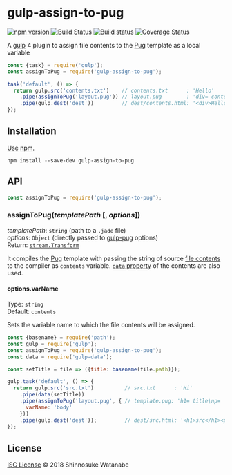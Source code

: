 # gulp-assign-to-pug

[![npm version](https://img.shields.io/npm/v/gulp-assign-to-pug.svg)](https://www.npmjs.com/package/gulp-assign-to-pug)
[![Build Status](https://travis-ci.org/shinnn/gulp-assign-to-pug.svg?branch=master)](https://travis-ci.org/shinnn/gulp-assign-to-pug)
[![Build status](https://ci.appveyor.com/api/projects/status/an9bqn2br7bw23nl/branch/master?svg=true)](https://ci.appveyor.com/project/ShinnosukeWatanabe/gulp-assign-to-pug/branch/master)
[![Coverage Status](https://coveralls.io/repos/github/shinnn/gulp-assign-to-pug/badge.svg?branch=master)](https://coveralls.io/github/shinnn/gulp-assign-to-pug?branch=master)

A [gulp](https://github.com/gulpjs/gulp) 4 plugin to assign file contents to the [Pug](https://pugjs.org/) template as a local variable

```javascript
const {task} = require('gulp');
const assignToPug = require('gulp-assign-to-pug');

task('default', () => {
  return gulp.src('contents.txt')    // contents.txt      : 'Hello'
    .pipe(assignToPug('layout.pug')) // layout.pug        : 'div= contents'
    .pipe(gulp.dest('dest'))         // dest/contents.html: '<div>Hello</div>'
});
```

## Installation

[Use](https://docs.npmjs.com/cli/install) [npm](https://docs.npmjs.com/getting-started/what-is-npm).

```
npm install --save-dev gulp-assign-to-pug
```

## API

```javascript
const assignToPug = require('gulp-assign-to-pug');
```

### assignToPug(*templatePath* [, *options*])

*templatePath*: `string` (path to a `.jade` file)  
*options*: `Object` (directly passed to [gulp-pug](https://github.com/jamen/gulp-pug) options)  
Return: [`stream.Transform`](https://nodejs.org/api/stream.html#stream_class_stream_transform)

It compiles the [Pug](https://github.com/pugjs/pug) template with passing the string of source [file contents](https://github.com/gulpjs/vinyl#optionscontents) to the compiler as `contents` variable. [`data` property](https://github.com/gulp-community/gulp-pug#pugopts) of the contents are also used.

#### options.varName

Type: `string`  
Default: `contents`

Sets the variable name to which the file contents will be assigned.

```javascript
const {basename} = require('path');
const gulp = require('gulp');
const assignToPug = require('gulp-assign-to-pug');
const data = require('gulp-data');

const setTitle = file => ({title: basename(file.path)});

gulp.task('default', () => {
  return gulp.src('src.txt')          // src.txt      : 'Hi'
    .pipe(data(setTitle))
    .pipe(assignToPug('layout.pug', { // template.pug: 'h1= title\np=  body'
      varName: 'body'
    }))
    .pipe(gulp.dest('dest'));         // dest/src.html: '<h1>src</h1><p>Hi</p>'
});
```

## License

[ISC License](./LICENSE) © 2018 Shinnosuke Watanabe
